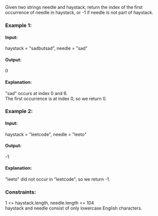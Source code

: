 Given two strings needle and haystack, return the index of the first occurrence of needle in haystack, or -1 if needle is not part of haystack.

### Example 1:
#### Input: 
haystack = "sadbutsad", needle = "sad"  
#### Output: 
0  
#### Explanation: 
"sad" occurs at index 0 and 6.  
The first occurrence is at index 0, so we return 0.  

### Example 2:
#### Input: 
haystack = "leetcode", needle = "leeto"  
#### Output: 
-1  
#### Explanation: 
"leeto" did not occur in "leetcode", so we return -1.  
 

### Constraints:
1 <= haystack.length, needle.length <= 104  
haystack and needle consist of only lowercase English characters.  
